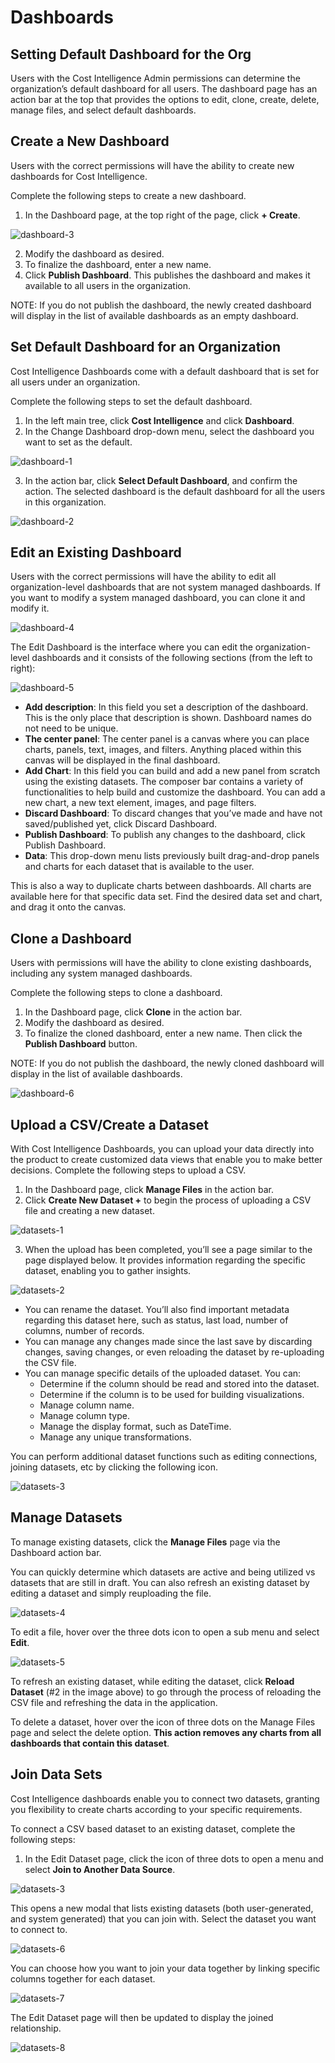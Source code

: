 # Dashboards    

## Setting Default Dashboard for the Org  

Users with the Cost Intelligence Admin permissions can determine the organization’s default dashboard for all users.  The dashboard page has an action bar at the top that provides the options to edit, clone, create, delete, manage files, and select default dashboards.     

## Create a New Dashboard  

Users with the correct permissions will have the ability to create new dashboards for Cost Intelligence. 

Complete the following steps to create a new dashboard.   

1. In the Dashboard page, at the top right of the page, click **+ Create**.    

![dashboard-3](https://github.com/spotinst/help/assets/106514736/8c947153-d95b-49e9-9e98-6323d4005800) 

2. Modify the dashboard as desired.  
3. To finalize the dashboard, enter a new name.   
4. Click **Publish Dashboard**. This publishes the dashboard and makes it available to all users in the organization.     

NOTE: If you do not publish the dashboard, the newly created dashboard will display in the list of available dashboards as an empty dashboard.    

## Set Default Dashboard for an Organization

Cost Intelligence Dashboards come with a default dashboard that is set for all users under an organization.  

Complete the following steps to set the default dashboard.

1. In the left main tree, click **Cost Intelligence** and click **Dashboard**.   
2. In the Change Dashboard drop-down menu, select the dashboard you want to set as the default.  

![dashboard-1](https://github.com/spotinst/help/assets/106514736/724f724f-5013-49bf-8e76-0b6388fb3669) 

3. In the action bar, click **Select Default Dashboard**, and confirm the action. The selected dashboard is the default dashboard for all the users in this organization.    

![dashboard-2](https://github.com/spotinst/help/assets/106514736/ac8a9589-4eb3-48b7-b1f3-764759296286)  

## Edit an Existing Dashboard    

Users with the correct permissions will have the ability to edit all organization-level dashboards that are not system managed dashboards. If you want to modify a system managed dashboard, you can clone it and modify it.  

![dashboard-4](https://github.com/spotinst/help/assets/106514736/72c9a54a-5292-47cd-b845-8097e802ad27)   

The Edit Dashboard is the interface where you can edit the organization-level dashboards and it consists of the following sections (from the left to right):  

![dashboard-5](https://github.com/spotinst/help/assets/106514736/762309f4-7860-4eb3-b23d-c6e2f3c3ec56) 

* **Add description**: In this field you set a description of the dashboard. This is the only place that description is shown. Dashboard names do not need to be unique.  
* **The center panel**: The center panel is a canvas where you can place charts, panels, text, images, and filters. Anything placed within this canvas will be displayed in the final dashboard.  
* **Add Chart**: In this field you can build and add a new panel from scratch using the existing datasets. The composer bar contains a variety of functionalities to help build and customize the dashboard. You can add a new chart, a new text element, images, and page filters.   
* **Discard Dashboard**: To discard changes that you’ve made and have not saved/published yet, click Discard Dashboard.   
* **Publish Dashboard**: To publish any changes to the dashboard, click Publish Dashboard.  
* **Data**: This drop-down menu lists previously built drag-and-drop panels and charts for each dataset that is available to the user.    

This is also a way to duplicate charts between dashboards. All charts are available here for that specific data set. Find the desired data set and chart, and drag it onto the canvas.  

## Clone a Dashboard   

Users with permissions will have the ability to clone existing dashboards, including any system managed dashboards. 

Complete the following steps to clone a dashboard.   

1. In the Dashboard page, click **Clone** in the action bar.  
2. Modify the dashboard as desired.  
3. To finalize the cloned dashboard, enter a new name. Then click the **Publish Dashboard** button.   

NOTE: If you do not publish the dashboard, the newly cloned dashboard will display in the list of available dashboards.  

![dashboard-6](https://github.com/spotinst/help/assets/106514736/443f9293-861a-4ec1-943f-32d4f053099c)   

## Upload a CSV/Create a Dataset    

With Cost Intelligence Dashboards, you can upload your data directly into the product to create customized data views that enable you to make better decisions. Complete the following steps to upload a CSV.    

1. In the Dashboard page, click **Manage Files** in the action bar.  
2. Click **Create New Dataset +** to begin the process of uploading a CSV file and creating a new dataset.  

![datasets-1](https://github.com/spotinst/help/assets/106514736/9aa8bcaa-ee99-4792-8027-9dc19999b4e8) 

3. When the upload has been completed, you’ll see a page similar to the page displayed below. It provides information regarding the specific dataset, enabling you to gather insights.     

![datasets-2](https://github.com/spotinst/help/assets/106514736/34a2d45c-c669-48fe-b1a0-a87cd3d80fd2) 

* You can rename the dataset. You’ll also find important metadata regarding this dataset here, such as status, last load, number of columns, number of records.  
* You can manage any changes made since the last save by discarding changes, saving changes, or even reloading the dataset by re-uploading the CSV file. 
* You can manage specific details of the uploaded dataset. You can:  
  - Determine if the column should be read and stored into the dataset.  
  - Determine if the column is to be used for building visualizations.   
  - Manage column name.  
  - Manage column type.  
  - Manage the display format, such as DateTime.  
  - Manage any unique transformations.    

You can perform additional dataset functions such as editing connections, joining datasets, etc by clicking the following icon.   

![datasets-3](https://github.com/spotinst/help/assets/106514736/170e83b8-0e10-4982-a727-61934572eedb)   

## Manage Datasets  

To manage existing datasets, click the **Manage Files** page via the Dashboard action bar.  

You can quickly determine which datasets are active and being utilized vs datasets that are still in draft. You can also refresh an existing dataset by editing a dataset and simply reuploading the file.  

![datasets-4](https://github.com/spotinst/help/assets/106514736/3f94acd9-7c77-443d-9a15-a7caac69aca3) 

To edit a file, hover over the three dots icon to open a sub menu and select **Edit**.  

![datasets-5](https://github.com/spotinst/help/assets/106514736/4d1af696-2634-4eae-9ec3-16eb3d8c377c) 
  
To refresh an existing dataset, while editing the dataset, click **Reload Dataset** (#2 in the image above) to go through the process of reloading the CSV file and refreshing the data in the application. 

To delete a dataset, hover over the icon of three dots on the Manage Files page and select the delete option. **This action removes any charts from all dashboards that contain this dataset**. 

## Join Data Sets  

Cost Intelligence dashboards enable you to connect two datasets, granting you flexibility to create charts according to your specific requirements. 

To connect a CSV based dataset to an existing dataset, complete the following steps: 

1. In the Edit Dataset page, click the icon of three dots to open a menu and select **Join to Another Data Source**.  

![datasets-3](https://github.com/spotinst/help/assets/106514736/6737aad2-f308-4421-98a1-f923076cbfb5) 

This opens a new modal that lists existing datasets (both user-generated, and system generated) that you can join with. Select the dataset you want to connect to.    

![datasets-6](https://github.com/spotinst/help/assets/106514736/f0371615-2e7d-4c7a-8174-0221d4b9dfd6)   

You can choose how you want to join your data together by linking specific columns together for each dataset.    

![datasets-7](https://github.com/spotinst/help/assets/106514736/5e2ba217-8ad2-472e-bec2-0b936fe68e77) 

The Edit Dataset page will then be updated to display the joined relationship.    

![datasets-8](https://github.com/spotinst/help/assets/106514736/799004c9-34ae-489e-9cbc-f19a44f69546) 

  
